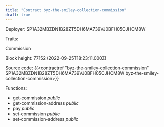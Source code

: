 ```yaml
---
title: "Contract byz-the-smiley-collection-commission"
draft: true
---
```

Deployer: SP1A32MBZDN1B28ZT5DH6MA739VJ0BFH05CJHCM8W

Traits:
 
Commission


Block height: 77152 (2022-09-25T18:23:11.000Z)

Source code: {{<contractref "byz-the-smiley-collection-commission" SP1A32MBZDN1B28ZT5DH6MA739VJ0BFH05CJHCM8W byz-the-smiley-collection-commission>}}

Functions:

* get-commission _public_
* get-commission-address _public_
* pay _public_
* set-commission _public_
* set-commission-address _public_

